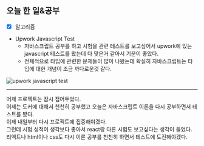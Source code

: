 ## 오늘 한 일&공부
* [x] 알고리즘 

- Upwork Javascript Test
  - 자바스크립트 공부를 하고 시험을 관련 테스트를 보고싶어서 upwork에 있는 javascript 테스트를 봤는데 다 맞은거 같아서 기분이 좋았다. 
  - 전체적으로 타입에 관련한 문제들이 많이 나왔는데 확실히 자바스크립트는 타입에 대한 개념이 조금 까다로운것 같다.

![upwork javascript test](https://user-images.githubusercontent.com/26434361/60100365-8bec8b80-9794-11e9-9bb8-7e0ce5adc420.png)


--------

어제 프로젝트는 잠시 접어두었다.<br>
어제는 도커에 대해서 천천히 공부했고 오늘은 자바스크립트 이론을 다시 공부하면서 테스트를 봤다.<br>
이제 내일부터 다시 프로젝트에 집중해야겠다.<br>
그런데 시험 성적이 생각보다 좋아서 react랑 다른 시험도 보고싶다는 생각이 들었다.<br>
리액트나 html이나 css도 다시 이론 공부를 천천히 하면서 테스트에 도전해야겠다.
